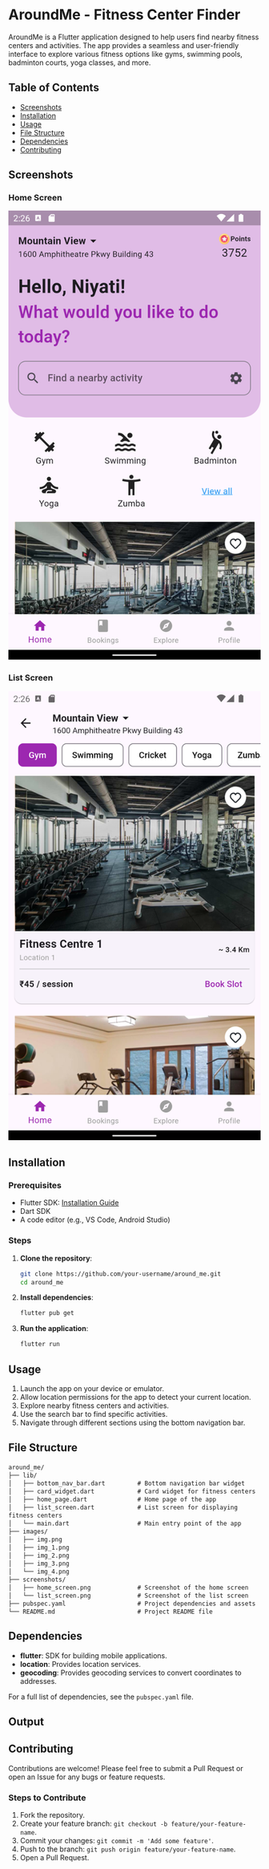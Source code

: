 # AroundMe - Fitness Center Finder

AroundMe is a Flutter application designed to help users find nearby fitness centers and activities. The app provides a seamless and user-friendly interface to explore various fitness options like gyms, swimming pools, badminton courts, yoga classes, and more.

## Table of Contents

- [Screenshots](#screenshots)
- [Installation](#installation)
- [Usage](#usage)
- [File Structure](#file-structure)
- [Dependencies](#dependencies)
- [Contributing](#contributing)

## Screenshots

### Home Screen
![Home Screen](screenshots/home_screen.png)
### List Screen
![List Screen](screenshots/list_screen.png)

## Installation

### Prerequisites

- Flutter SDK: [Installation Guide](https://flutter.dev/docs/get-started/install)
- Dart SDK
- A code editor (e.g., VS Code, Android Studio)

### Steps

1. **Clone the repository**:
    ```sh
    git clone https://github.com/your-username/around_me.git
    cd around_me
    ```

2. **Install dependencies**:
    ```sh
    flutter pub get
    ```

3. **Run the application**:
    ```sh
    flutter run
    ```

## Usage

1. Launch the app on your device or emulator.
2. Allow location permissions for the app to detect your current location.
3. Explore nearby fitness centers and activities.
4. Use the search bar to find specific activities.
5. Navigate through different sections using the bottom navigation bar.

## File Structure

```
around_me/
├── lib/
│   ├── bottom_nav_bar.dart         # Bottom navigation bar widget
│   ├── card_widget.dart            # Card widget for fitness centers
│   ├── home_page.dart              # Home page of the app
│   ├── list_screen.dart            # List screen for displaying fitness centers
│   └── main.dart                   # Main entry point of the app
├── images/
│   ├── img.png                     
│   ├── img_1.png                   
│   ├── img_2.png                  
│   ├── img_3.png
│   └── img_4.png
├── screenshots/
│   ├── home_screen.png             # Screenshot of the home screen
│   └── list_screen.png             # Screenshot of the list screen
├── pubspec.yaml                    # Project dependencies and assets
└── README.md                       # Project README file
```

## Dependencies

- **flutter**: SDK for building mobile applications.
- **location**: Provides location services.
- **geocoding**: Provides geocoding services to convert coordinates to addresses.

For a full list of dependencies, see the `pubspec.yaml` file.

## Output


## Contributing

Contributions are welcome! Please feel free to submit a Pull Request or open an Issue for any bugs or feature requests.

### Steps to Contribute

1. Fork the repository.
2. Create your feature branch: `git checkout -b feature/your-feature-name`.
3. Commit your changes: `git commit -m 'Add some feature'`.
4. Push to the branch: `git push origin feature/your-feature-name`.
5. Open a Pull Request.